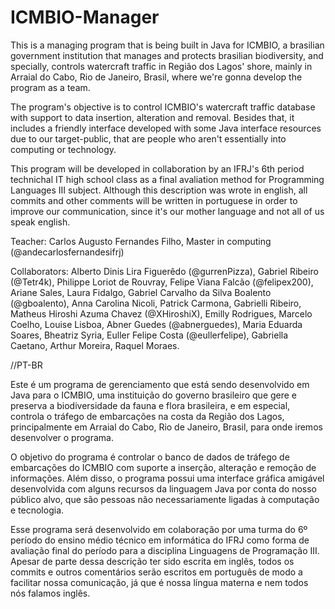 # ICMBIO-Manager
This is a managing program that is being built in Java for ICMBIO, a brasilian government institution that manages and protects brasilian biodiversity, and specially, controls watercraft traffic in Região dos Lagos' shore, mainly in Arraial do Cabo, Rio de Janeiro, Brasil, where we're gonna develop the program as a team.

The program's objective is to control ICMBIO's watercraft traffic database with support to data insertion, alteration and removal. Besides that, it includes a friendly interface developed with some Java interface resources due to our target-public, that are people who aren't essentially into computing or technology.

This program will be developed in collaboration by an IFRJ's 6th period technichal IT high school class as a final avaliation method for Programming Languages III subject. Although this description was wrote in english, all commits and other comments will be written in portuguese in order to improve our communication, since it's our mother language and not all of us speak english.

Teacher: Carlos Augusto Fernandes Filho, Master in computing (@andecarlosfernandesifrj)

Collaborators:
Alberto Dinis Lira Figuerêdo (@gurrenPizza), 
Gabriel Ribeiro (@Tetr4k), 
Philippe Loriot de Rouvray, 
Felipe Viana Falcão (@felipex200), 
Ariane Sales, 
Laura Fidalgo, 
Gabriel Carvalho da Silva Boalento (@gboalento), 
Anna Carolina Nicoli, 
Patrick Carmona, 
Gabrielli Ribeiro, 
Matheus Hiroshi Azuma Chavez (@XHiroshiX), 
Emilly Rodrigues, 
Marcelo Coelho, 
Louise Lisboa, 
Abner Guedes (@abnerguedes), 
Maria Eduarda Soares, 
Bheatriz Syria, 
Euller Felipe Costa (@eullerfelipe), 
Gabriella Caetano, 
Arthur Moreira,
Raquel Moraes.

//PT-BR

Este é um programa de gerenciamento que está sendo desenvolvido em Java para o ICMBIO, uma instituição do governo brasileiro que gere e preserva a biodiversidade da fauna e flora brasileira, e em especial, controla o tráfego de embarcações na costa da Região dos Lagos, principalmente em Arraial do Cabo, Rio de Janeiro, Brasil, para onde iremos desenvolver o programa.

O objetivo do programa é controlar o banco de dados de tráfego de embarcações do ICMBIO com suporte a inserção, alteração e remoção de informações. Além disso, o programa possui uma interface gráfica amigável desenvolvida com alguns recursos da linguagem Java por conta do nosso público alvo, que são pessoas não necessariamente ligadas à computação e tecnologia.

Esse programa será desenvolvido em colaboração por uma turma do 6º período do ensino médio técnico em informática do IFRJ como forma de avaliação final do período para a disciplina Linguagens de Programação III. Apesar de parte dessa descrição ter sido escrita em inglês, todos os commits e outros comentários serão escritos em português de modo a facilitar nossa comunicação, já que é nossa língua materna e nem todos nós falamos inglês.
